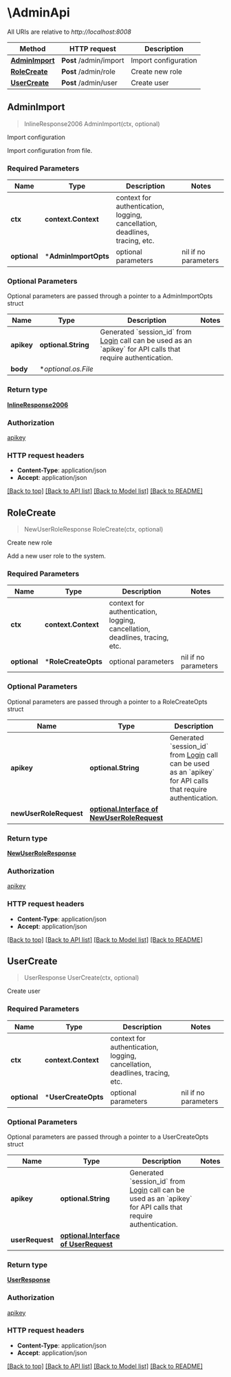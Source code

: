 # \AdminApi

All URIs are relative to *http://localhost:8008*

Method | HTTP request | Description
------------- | ------------- | -------------
[**AdminImport**](AdminApi.md#AdminImport) | **Post** /admin/import | Import configuration
[**RoleCreate**](AdminApi.md#RoleCreate) | **Post** /admin/role | Create new role
[**UserCreate**](AdminApi.md#UserCreate) | **Post** /admin/user | Create user



## AdminImport

> InlineResponse2006 AdminImport(ctx, optional)

Import configuration

Import configuration from file.

### Required Parameters


Name | Type | Description  | Notes
------------- | ------------- | ------------- | -------------
**ctx** | **context.Context** | context for authentication, logging, cancellation, deadlines, tracing, etc.
 **optional** | ***AdminImportOpts** | optional parameters | nil if no parameters

### Optional Parameters

Optional parameters are passed through a pointer to a AdminImportOpts struct


Name | Type | Description  | Notes
------------- | ------------- | ------------- | -------------
 **apikey** | **optional.String**| Generated &#x60;session_id&#x60; from [Login](#operation/userLogin) call can be used as an &#x60;apikey&#x60; for API calls that require authentication.                 | 
 **body** | **optional.*os.File**|  | 

### Return type

[**InlineResponse2006**](inline_response_200_6.md)

### Authorization

[apikey](../README.md#apikey)

### HTTP request headers

- **Content-Type**: application/json
- **Accept**: application/json

[[Back to top]](#) [[Back to API list]](../README.md#documentation-for-api-endpoints)
[[Back to Model list]](../README.md#documentation-for-models)
[[Back to README]](../README.md)


## RoleCreate

> NewUserRoleResponse RoleCreate(ctx, optional)

Create new role

Add a new user role to the system.

### Required Parameters


Name | Type | Description  | Notes
------------- | ------------- | ------------- | -------------
**ctx** | **context.Context** | context for authentication, logging, cancellation, deadlines, tracing, etc.
 **optional** | ***RoleCreateOpts** | optional parameters | nil if no parameters

### Optional Parameters

Optional parameters are passed through a pointer to a RoleCreateOpts struct


Name | Type | Description  | Notes
------------- | ------------- | ------------- | -------------
 **apikey** | **optional.String**| Generated &#x60;session_id&#x60; from [Login](#operation/userLogin) call can be used as an &#x60;apikey&#x60; for API calls that require authentication.                 | 
 **newUserRoleRequest** | [**optional.Interface of NewUserRoleRequest**](NewUserRoleRequest.md)|  | 

### Return type

[**NewUserRoleResponse**](NewUserRoleResponse.md)

### Authorization

[apikey](../README.md#apikey)

### HTTP request headers

- **Content-Type**: application/json
- **Accept**: application/json

[[Back to top]](#) [[Back to API list]](../README.md#documentation-for-api-endpoints)
[[Back to Model list]](../README.md#documentation-for-models)
[[Back to README]](../README.md)


## UserCreate

> UserResponse UserCreate(ctx, optional)

Create user



### Required Parameters


Name | Type | Description  | Notes
------------- | ------------- | ------------- | -------------
**ctx** | **context.Context** | context for authentication, logging, cancellation, deadlines, tracing, etc.
 **optional** | ***UserCreateOpts** | optional parameters | nil if no parameters

### Optional Parameters

Optional parameters are passed through a pointer to a UserCreateOpts struct


Name | Type | Description  | Notes
------------- | ------------- | ------------- | -------------
 **apikey** | **optional.String**| Generated &#x60;session_id&#x60; from [Login](#operation/userLogin) call can be used as an &#x60;apikey&#x60; for API calls that require authentication.                 | 
 **userRequest** | [**optional.Interface of UserRequest**](UserRequest.md)|  | 

### Return type

[**UserResponse**](UserResponse.md)

### Authorization

[apikey](../README.md#apikey)

### HTTP request headers

- **Content-Type**: application/json
- **Accept**: application/json

[[Back to top]](#) [[Back to API list]](../README.md#documentation-for-api-endpoints)
[[Back to Model list]](../README.md#documentation-for-models)
[[Back to README]](../README.md)

